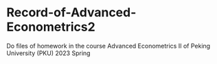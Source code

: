 # Record-of-Advanced-Econometrics2
Do files of homework in the course Advanced Econometrics Ⅱ of Peking University (PKU) 2023 Spring
